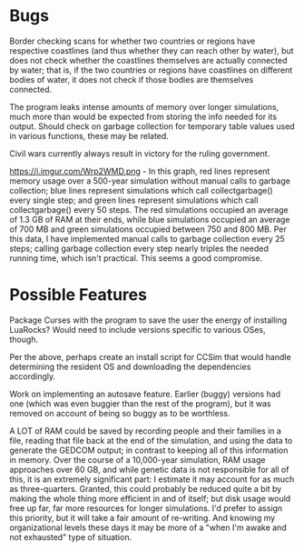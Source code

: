 # Bugs

Border checking scans for whether two countries or regions have respective coastlines (and thus whether they can reach other by water), but does not check whether the coastlines themselves are actually connected by water; that is, if the two countries or regions have coastlines on different bodies of water, it does not check if those bodies are themselves connected.

The program leaks intense amounts of memory over longer simulations, much more than would be expected from storing the info needed for its output. Should check on garbage collection for temporary table values used in various functions, these may be related.

Civil wars currently always result in victory for the ruling government.

https://i.imgur.com/Wrp2WMD.png - In this graph, red lines represent memory usage over a 500-year simulation without manual calls to garbage collection; blue lines represent simulations which call collectgarbage() every single step; and green lines represent simulations which call collectgarbage() every 50 steps. The red simulations occupied an average of 1.3 GB of RAM at their ends, while blue simulations occupied an average of 700 MB and green simulations occupied between 750 and 800 MB. Per this data, I have implemented manual calls to garbage collection every 25 steps; calling garbage collection every step nearly triples the needed running time, which isn't practical. This seems a good compromise.

# Possible Features

Package Curses with the program to save the user the energy of installing LuaRocks? Would need to include versions specific to various OSes, though.

Per the above, perhaps create an install script for CCSim that would handle determining the resident OS and downloading the dependencies accordingly.

Work on implementing an autosave feature. Earlier (buggy) versions had one (which was even buggier than the rest of the program), but it was removed on account of being so buggy as to be worthless.

A LOT of RAM could be saved by recording people and their families in a file, reading that file back at the end of the simulation, and using the data to generate the GEDCOM output; in contrast to keeping all of this information in memory. Over the course of a 10,000-year simulation, RAM usage approaches over 60 GB, and while genetic data is not responsible for all of this, it is an extremely significant part: I estimate it may account for as much as three-quarters. Granted, this could probably be reduced quite a bit by making the whole thing more efficient in and of itself; but disk usage would free up far, far more resources for longer simulations. I'd prefer to assign this priority, but it will take a fair amount of re-writing. And knowing my organizational levels these days it may be more of a "when I'm awake and not exhausted" type of situation.
